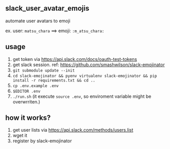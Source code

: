 ## slack_user_avatar_emojis

automate user avatars to emoji

ex. user: `matsu_chara` ==> emoji: `:m_atsu_chara:`

## usage

1. get token via https://api.slack.com/docs/oauth-test-tokens
1. get slack session. ref: https://github.com/smashwilson/slack-emojinator
1. `git submodule update --init`
1. `cd slack-emojinator && pyenv virtualenv slack-emojinator && pip install -r requirements.txt && cd ..`
1. `cp .env.example .env`
1. `$EDITOR .env`
1. `./run.sh` (it execute `source .env`, so enviroment variable might be overwrriten.)

## how it works?

1. get user lists via https://api.slack.com/methods/users.list
1. wget it
1. register by slack-emojinator
